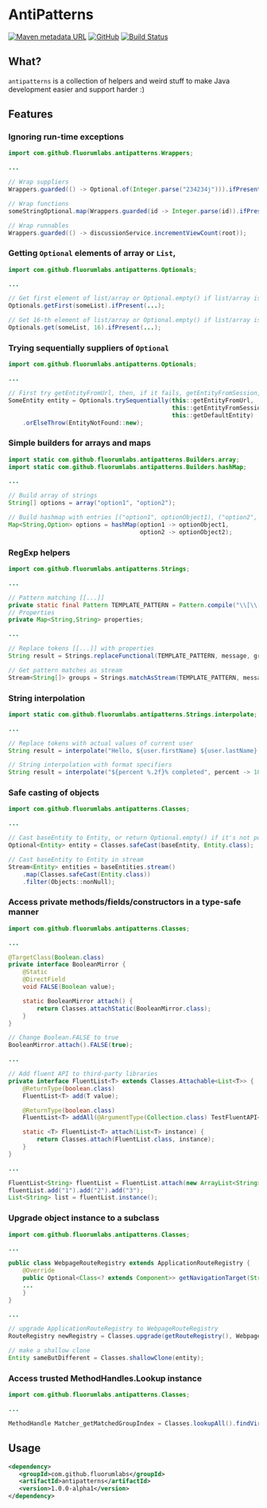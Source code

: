 # AntiPatterns


[![Maven metadata URL](https://img.shields.io/maven-metadata/v/http/oss.sonatype.org/content/groups/public/com/github/fluorumlabs/antipatterns/maven-metadata.xml.svg)](https://oss.sonatype.org/content/groups/public/com/github/fluorumlabs/antipatterns/) 
[![GitHub](https://img.shields.io/github/license/fluorumlabs/antipatterns.svg)](https://github.com/fluorumlabs/antipatterns/blob/master/LICENSE)
 [![Build Status](https://travis-ci.com/fluorumlabs/antipatterns.svg?branch=master)](https://travis-ci.com/fluorumlabs/antipatterns) 

## What?

`antipatterns` is a collection of helpers and weird stuff to make Java development easier and support harder :)

## Features

### Ignoring run-time exceptions

```java
import com.github.fluorumlabs.antipatterns.Wrappers;

...

// Wrap suppliers
Wrappers.guarded(() -> Optional.of(Integer.parse("234234j"))).ifPresent(...);

// Wrap functions
someStringOptional.map(Wrappers.guarded(id -> Integer.parse(id)).ifPresent(...);

// Wrap runnables
Wrappers.guarded(() -> discussionService.incrementViewCount(root));
```

### Getting `Optional` elements of array or `List`, 

```java
import com.github.fluorumlabs.antipatterns.Optionals;

...

// Get first element of list/array or Optional.empty() if list/array is null or empty
Optionals.getFirst(someList).ifPresent(...);

// Get 16-th element of list/array or Optional.empty() if list/array is null or has less then 17 elements
Optionals.get(someList, 16).ifPresent(...);
```

### Trying sequentially suppliers of `Optional`

```java
import com.github.fluorumlabs.antipatterns.Optionals;

...

// First try getEntityFromUrl, then, if it fails, getEntityFromSession, otherwise obtain default entity
SomeEntity entity = Optionals.trySequentially(this::getEntityFromUrl, 
                                              this::getEntityFromSession, 
                                              this::getDefaultEntity)
    .orElseThrow(EntityNotFound::new);
```

### Simple builders for arrays and maps

```java
import static com.github.fluorumlabs.antipatterns.Builders.array;
import static com.github.fluorumlabs.antipatterns.Builders.hashMap;

...

// Build array of strings
String[] options = array("option1", "option2");

// Build hashmap with entries [("option1", optionObject1), ("option2", optionObject2)]
Map<String,Option> options = hashMap(option1 -> optionObject1, 
                                     option2 -> optionObject2);
```

### RegExp helpers

```java
import com.github.fluorumlabs.antipatterns.Strings;

...

// Pattern matching [[...]]
private static final Pattern TEMPLATE_PATTERN = Pattern.compile("\\[\\[([^\\]]+)\\]\\]");
// Properties
private Map<String,String> properties;

...

// Replace tokens [[...]] with properties
String result = Strings.replaceFunctional(TEMPLATE_PATTERN, message, groups -> properties.get(groups[1]));

// Get pattern matches as stream
Stream<String[]> groups = Strings.matchAsStream(TEMPLATE_PATTERN, message);
```

### String interpolation

```java
import static com.github.fluorumlabs.antipatterns.Strings.interpolate;

...

// Replace tokens with actual values of current user
String result = interpolate("Hello, ${user.firstName} ${user.lastName}!", user -> getCurrentUser());

// String interpolation with format specifiers
String result = interpolate("${percent %.2f}% completed", percent -> 100*progressValue);
``` 

### Safe casting of objects

```java
import com.github.fluorumlabs.antipatterns.Classes;

...

// Cast baseEntity to Entity, or return Optional.empty() if it's not possible
Optional<Entity> entity = Classes.safeCast(baseEntity, Entity.class);

// Cast baseEntity to Entity in stream
Stream<Entity> entities = baseEntities.stream()
    .map(Classes.safeCast(Entity.class))
    .filter(Objects::nonNull);
```

### Access private methods/fields/constructors in a type-safe manner

```java
import com.github.fluorumlabs.antipatterns.Classes;

...

@TargetClass(Boolean.class)
private interface BooleanMirror {
    @Static
    @DirectField
    void FALSE(Boolean value);

    static BooleanMirror attach() {
        return Classes.attachStatic(BooleanMirror.class);
    }
}

// Change Boolean.FALSE to true
BooleanMirror.attach().FALSE(true);

...

// Add fluent API to third-party libraries
private interface FluentList<T> extends Classes.Attachable<List<T>> {
    @ReturnType(boolean.class)
    FluentList<T> add(T value);

    @ReturnType(boolean.class)
    FluentList<T> addAll(@ArgumentType(Collection.class) TestFluentAPI<T> other);

    static <T> FluentList<T> attach(List<T> instance) {
        return Classes.attach(FluentList.class, instance);
    }
}

...

FluentList<String> fluentList = FluentList.attach(new ArrayList<String>());
fluentList.add("1").add("2").add("3");
List<String> list = fluentList.instance();
```

### Upgrade object instance to a subclass

```java
import com.github.fluorumlabs.antipatterns.Classes;

...

public class WebpageRouteRegistry extends ApplicationRouteRegistry {
	@Override
	public Optional<Class<? extends Component>> getNavigationTarget(String pathString, List<String> segments) {
    ...
    }
}

...

// upgrade ApplicationRouteRegistry to WebpageRouteRegistry
RouteRegistry newRegistry = Classes.upgrade(getRouteRegistry(), WebpageRouteRegistry.class);

// make a shallow clone
Entity sameButDifferent = Classes.shallowClone(entity);
```

### Access trusted MethodHandles.Lookup instance

```java
import com.github.fluorumlabs.antipatterns.Classes;

...

MethodHandle Matcher_getMatchedGroupIndex = Classes.lookupAll().findVirtual(Matcher.class, "getMatchedGroupIndex", MethodType.methodType(int.class, String.class));
```

## Usage

```xml
<dependency>
   <groupId>com.github.fluorumlabs</groupId>
   <artifactId>antipatterns</artifactId>
   <version>1.0.0-alpha1</version>
</dependency>
```
